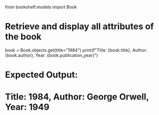 from bookshelf.models import Book

# Retrieve and display all attributes of the book
book = Book.objects.get(title="1984")
print(f"Title: {book.title}, Author: {book.author}, Year: {book.publication_year}")
# Expected Output:
# Title: 1984, Author: George Orwell, Year: 1949
